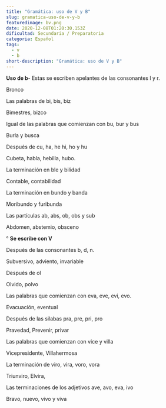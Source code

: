 ```yaml
---
title: "Gramática: uso de V y B"
slug: gramatica-uso-de-v-y-b
featuredimage: bv.png
date: 2020-12-08T01:20:30.153Z
dificultad: Secundaria / Preparatoria
categoria: Español
tags:
  - v
  - b
short-description: "Gramática: uso de V y B"
---
```

**Uso de b**- Estas se escriben apelantes de las consonantes l y r.

Bronco 

Las palabras de bi, bis, biz 

Bimestres, bizco 

Igual de las palabras que comienzan con bu, bur y bus 

Burla y busca 

Después de cu, ha, he hi, ho y hu 

Cubeta, habla, hebilla, hubo.

La terminación en ble y bilidad 

Contable, contabilidad 

La terminación en bundo y banda 

Moribundo y furibunda 

Las partículas ab, abs, ob, obs y sub 

Abdomen, abstemio, obsceno



° **Se escribe con V** 

Después de las consonantes b, d, n.

Subversivo, adviento, invariable

Después de ol 

Olvido, polvo 

Las palabras que comienzan con eva, eve, evi, evo.

Evacuación, eventual 

Después de las silabas pra, pre, pri, pro 

Pravedad, Prevenir, privar 

Las palabras que comienzan con vice y villa

Vicepresidente, Villahermosa

La terminación de viro, vira, voro, vora 

Triunviro, Elvira, 

Las terminaciones de los adjetivos ave, avo, eva, ivo

Bravo, nuevo, vivo y viva